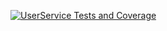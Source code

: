 [![UserService Tests and Coverage](https://github.com/avans-devops/avans-devops-2324-jordyjim/actions/workflows/user-service.yml/badge.svg)](https://github.com/avans-devops/avans-devops-2324-jordyjim/actions/workflows/user-service.yml)
